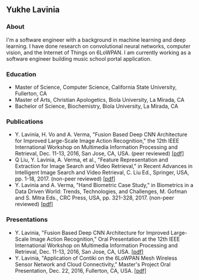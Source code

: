 ## Yukhe Lavinia

### About
I'm a software engineer with a background in machine learning and deep learning. I have done research on convolutional neural networks, computer vision, and the Internet of Things on 6LoWPAN. I am currently working as a software engineer building music school portal application.

### Education
- Master of Science, Computer Science, California State University, Fullerton, CA
- Master of Arts, Christian Apologetics, Biola University, La Mirada, CA
- Bachelor of Science, Biochemistry, Biola University, La Mirada, CA

### Publications
- Y. Lavinia, H. Vo and A. Verma, "Fusion Based Deep CNN Architecture for Improved Large-Scale Image Action Recognition," the 12th IEEE International Workshop on Multimedia Information Processing and Retrieval, Dec. 11-13, 2016, San Jose, CA, USA. (peer reviewed) <a href="https://github.com/ylavinia/ylavinia.github.io/blob/master/2016MIPR.pdf"> [pdf]</a>
- Q Liu, Y. Lavinia, A. Verma, et al., "Feature Representation and Extraction for Image Search and Video Retrieval," in Recent Advances in Intelligent Image Search and Video Retrieval, C. Liu Ed., Springer, USA, pp. 1-18, 2017. (non-peer reviewed) <a href="https://github.com/ylavinia/ylavinia.github.io/blob/master/2017SIFT1.pdf"> [pdf]</a>
- Y. Lavinia and A. Verma, "Hand Biometric Case Study," in Biometrics in a Data Driven World: Trends, Technologies, and Challenges, M. Gofman and S. Mitra Eds., CRC Press, USA, pp. 321-328, 2017. (non-peer reviewed) <a href="https://github.com/ylavinia/ylavinia.github.io/blob/master/2017BIO14.pdf"> [pdf]</a>

### Presentations
- Y. Lavinia, "Fusion Based Deep CNN Architecture for Improved Large-Scale Image Action Recognition," Oral Presentation at the 12th IEEE International Workshop on Multimedia Information Processing and Retrieval, Dec. 11-13, 2016, San Jose, CA, USA. <a href="https://github.com/ylavinia/ylavinia.github.io/blob/master/sf40fusion1_v3.pdf"> [pdf]</a> 
- Y. Lavinia, "Application of Contiki on the 6LoWPAN Mesh Wireless Sensor Network and Cloud Connectivity," Master's Project Oral Presentation, Dec. 22, 2016, Fullerton, CA, USA. <a href="https://github.com/ylavinia/ylavinia.github.io/blob/master/Lavinia_Yukhe_Presentation_Slides.pdf"> [pdf]</a>


